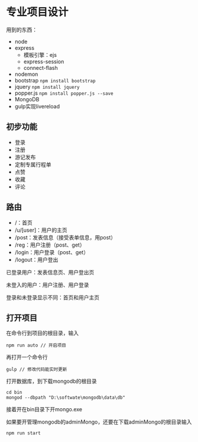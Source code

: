 
# 专业项目设计 #
用到的东西：

- node
- express
	- 模板引擎：ejs
	- express-session
	- connect-flash
- nodemon
- bootstrap `npm install bootstrap`
- jquery `npm install jquery`
- popper.js `npm install popper.js --save`
- MongoDB
- gulp实现livereload

## 初步功能 ##
- 登录
- 注册
- 游记发布
- 定制专属行程单
- 点赞
- 收藏
- 评论

## 路由 ##
- /：首页
- /u/[user]：用户的主页
- /post：发表信息（接受表单信息，用post）
- /reg：用户注册（post、get）
- /login：用户登录（post、get）
- /logout：用户登出

已登录用户：发表信息页、用户登出页

未登入的用户：用户注册、用户登录

登录和未登录显示不同：首页和用户主页

## 打开项目 ##
在命令行到项目的根目录，输入

	npm run auto // 开启项目
再打开一个命令行

	gulp // 修改代码能实时更新
打开数据库，到下载mongodb的根目录

	cd bin
	mongod --dbpath "D:\softwate\mongodb\data\db"
接着开在bin目录下开mongo.exe

如果要开管理mongodb的adminMongo，还要在下载adminMongo的根目录输入

	npm run start
